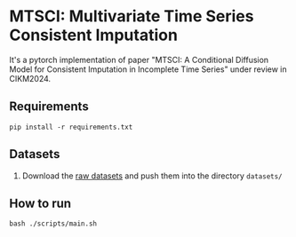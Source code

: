 <!--
 * @Description: 
 * @Author: Jianping Zhou
 * @Email: jianpingzhou0927@gmail.com
 * @Date: 2024-05-09 09:48:27
-->
# MTSCI: Multivariate Time Series Consistent Imputation

It's a pytorch implementation of paper "MTSCI: A Conditional Diffusion Model for Consistent Imputation in Incomplete Time Series" under review in CIKM2024.

## Requirements

```shell
pip install -r requirements.txt
```

## Datasets

1. Download the [raw datasets](https://drive.google.com/drive/u/0/home) and push them into the directory `datasets/`

## How to run

```shell
bash ./scripts/main.sh
```
